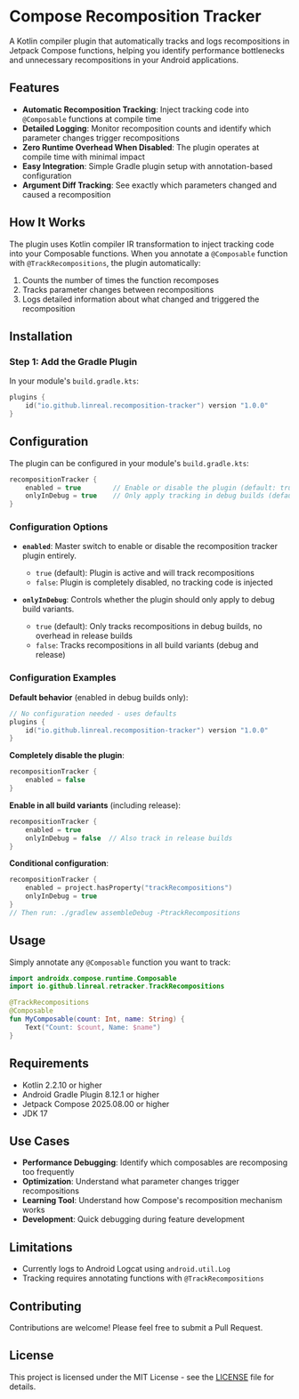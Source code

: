 # Compose Recomposition Tracker

A Kotlin compiler plugin that automatically tracks and logs recompositions in Jetpack Compose functions, helping you identify performance bottlenecks and unnecessary recompositions in your Android applications.

## Features

- **Automatic Recomposition Tracking**: Inject tracking code into `@Composable` functions at compile time
- **Detailed Logging**: Monitor recomposition counts and identify which parameter changes trigger recompositions
- **Zero Runtime Overhead When Disabled**: The plugin operates at compile time with minimal impact
- **Easy Integration**: Simple Gradle plugin setup with annotation-based configuration
- **Argument Diff Tracking**: See exactly which parameters changed and caused a recomposition

## How It Works

The plugin uses Kotlin compiler IR transformation to inject tracking code into your Composable functions. When you annotate a `@Composable` function with `@TrackRecompositions`, the plugin automatically:

1. Counts the number of times the function recomposes
2. Tracks parameter changes between recompositions
3. Logs detailed information about what changed and triggered the recomposition

## Installation

### Step 1: Add the Gradle Plugin

In your module's `build.gradle.kts`:

```kotlin
plugins {
    id("io.github.linreal.recomposition-tracker") version "1.0.0"
}
```


## Configuration

The plugin can be configured in your module's `build.gradle.kts`:

```kotlin
recompositionTracker {
    enabled = true        // Enable or disable the plugin (default: true)
    onlyInDebug = true    // Only apply tracking in debug builds (default: true)
}
```

### Configuration Options

- **`enabled`**: Master switch to enable or disable the recomposition tracker plugin entirely.
  - `true` (default): Plugin is active and will track recompositions
  - `false`: Plugin is completely disabled, no tracking code is injected

- **`onlyInDebug`**: Controls whether the plugin should only apply to debug build variants.
  - `true` (default): Only tracks recompositions in debug builds, no overhead in release builds
  - `false`: Tracks recompositions in all build variants (debug and release)

### Configuration Examples

**Default behavior** (enabled in debug builds only):
```kotlin
// No configuration needed - uses defaults
plugins {
    id("io.github.linreal.recomposition-tracker") version "1.0.0"
}
```

**Completely disable the plugin**:
```kotlin
recompositionTracker {
    enabled = false
}
```

**Enable in all build variants** (including release):
```kotlin
recompositionTracker {
    enabled = true
    onlyInDebug = false  // Also track in release builds
}
```

**Conditional configuration**:
```kotlin
recompositionTracker {
    enabled = project.hasProperty("trackRecompositions")
    onlyInDebug = true
}
// Then run: ./gradlew assembleDebug -PtrackRecompositions
```

## Usage

Simply annotate any `@Composable` function you want to track:

```kotlin
import androidx.compose.runtime.Composable
import io.github.linreal.retracker.TrackRecompositions

@TrackRecompositions
@Composable
fun MyComposable(count: Int, name: String) {
    Text("Count: $count, Name: $name")
}
```



## Requirements

- Kotlin 2.2.10 or higher
- Android Gradle Plugin 8.12.1 or higher
- Jetpack Compose 2025.08.00 or higher
- JDK 17

## Use Cases

- **Performance Debugging**: Identify which composables are recomposing too frequently
- **Optimization**: Understand what parameter changes trigger recompositions
- **Learning Tool**: Understand how Compose's recomposition mechanism works
- **Development**: Quick debugging during feature development

## Limitations

- Currently logs to Android Logcat using `android.util.Log`
- Tracking requires annotating functions with `@TrackRecompositions`

## Contributing

Contributions are welcome! Please feel free to submit a Pull Request.

## License

This project is licensed under the MIT License - see the [LICENSE](LICENSE) file for details.

